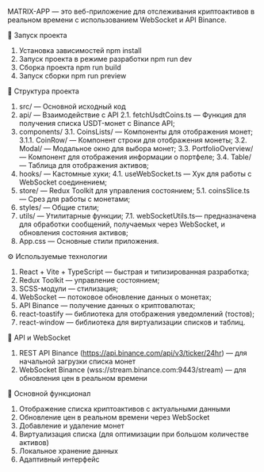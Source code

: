 MATRIX-APP — это веб-приложение для отслеживания криптоактивов в реальном времени с использованием WebSocket и API Binance.

🚀 Запуск проекта
1. Установка зависимостей
   npm install  
3. Запуск проекта в режиме разработки
   npm run dev
4. Сборка проекта
   npm run build
5. Запуск сборки
   npm run preview

📌 Структура проекта
1)	src/ — Основной исходный код
2)	api/ — Взаимодействие с API
2.1.	fetchUsdtCoins.ts — Функция для получения списка USDT-монет с Binance API;
3)	components/ 
3.1.	CoinsLists/ — Компоненты для отображения монет;
3.1.1.	 CoinRow/ — Компонент строки для отображения монеты;
3.2.	Modal/ — Модальное окно для выбора монет;
3.3.	PortfolioOverview/ — Компонент для отображения информации о портфеле;
3.4.	Table/ — Таблица для отображения активов;
4)	hooks/ — Кастомные хуки;
4.1.	useWebSocket.ts — Хук для работы с WebSocket соединением;
5)	store/ — Redux Toolkit для управления состоянием;
5.1.	coinsSlice.ts — Срез для работы с монетами;
6)	styles/ — Общие стили;
7)	utils/ — Утилитарные функции;
7.1.	webSocketUtils.ts— предназначена для обработки сообщений, получаемых через WebSocket, и обновления состояния активов;
8)	App.css — Основные стили приложения.

⚙️ Используемые технологии
 1)	React + Vite + TypeScript — быстрая и типизированная разработка;
 2)	Redux Toolkit — управление состоянием;
 3)	SCSS-модули — стилизация;
 4)	WebSocket — потоковое обновление данных о монетах;
 5)	API Binance — получение данных о криптовалютах;
 6)	react-toastify — библиотека для отображения уведомлений (тостов);
 7)	react-window — библиотека для виртуализации списков и таблиц.

🔗 API и WebSocket
1)	REST API Binance (https://api.binance.com/api/v3/ticker/24hr) — для начальной загрузки списка монет
2)	WebSocket Binance (wss://stream.binance.com:9443/stream) — для обновления цен в реальном времени

📌 Основной функционал
1.	Отображение списка криптоактивов с актуальными данными
2.	Обновление цен в реальном времени через WebSocket
3.	Добавление и удаление монет
4.	Виртуализация списка (для оптимизации при большом количестве активов)
5.	Локальное хранение данных
6.	Адаптивный интерфейс

